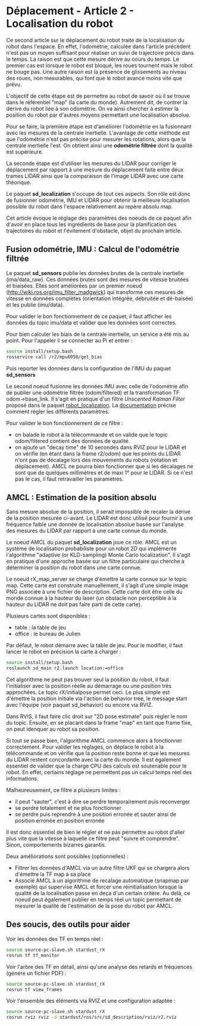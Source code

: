 # Déplacement - Article 2 - Localisation du robot

Ce second article sur le déplacement du robot traite de la localisation du robot dans l'espace. En effet, l'odométrie, calculée dans l'article précédent n'est pas un moyen suffisant pour réaliser un suivi de trajectoire précis dans le temps. La raison est que cette mesure dérive au cours du temps. Le premier cas est lorsque le robot est bloqué, les roues tournent mais le robot ne bouge pas. Une autre raison est la présence de glissements au niveau des roues, non mesurables, qui font que le robot avance moins vite que prévu.

L'objectif de cette étape est de permettre au robot de savoir où il se trouve dans le référentiel "map" (la carte du monde). Autrement dit, de contrer la dérive du robot liée à son odométrie. On va ainsi chercher à estimer la position du robot par d'autres moyens permettant une localisation absolue.

Pour se faire, la première étape est d'améliorer l'odométrie en la fusionnant avec les mesures de la centrale inertielle. L'avantage de cette méthode est que l'odométrie n'est pas précise pour mesurer les rotations, alors que la centrale inertielle l'est. On obtient ainsi une **odométrie filtrée** dont la qualité est supérieure.

La seconde étape est d'utiliser les mesures du LIDAR pour corriger le déplacement par rapport à une mesure du déplacement faite entre deux trames LIDAR ainsi que la comparaison de l'image LIDAR avec une carte théorique.

Le paquet **sd_localization** s'occupe de tout ces aspects. Son rôle est donc de fusionner odométrie, IMU et LIDAR pour obtenir la meilleure localisation possible du robot dans l'espace relativement au repère absolu map. 

Cet article évoque le réglage des paramètres des noeuds de ce paquet afin d'avoir en place tous les ingrédients de base pour la planification des trajectoires du robot et l'évitement d'obstacle, objet du prochain article.

## Fusion odométrie, IMU : Calcul de l'odométrie filtrée

Le paquet **sd_sensors** publie les données brutes de la centrale inertielle (ima/data_raw). Ces données brutes sont des mesures de vitesse bruitées et biaisées. Elles sont améliorées par un premier noeud (http://wiki.ros.org/imu_filter_madgwick) qui transforme ces mesures de vitesse en données complètes (orientation intégrée, débruitée et dé-baisée) et les publie (imu/data).

Pour valider le bon fonctionnement de ce paquet, il faut afficher les données du topic imu/data et valider que les données sont correctes.

Pour bien calculer les biais de la centrale inertielle, un service a été mis au point. Pour l'appeler il se connecter au Pi et entrer :

```bash
source install/setup.bash
rosservice call /r2/mpu6050/get_bias
```

Puis reporter les données dans la configuration de l'IMU du paquet **sd_sensors** 

Le second noeud fusionne les données IMU avec celle de l'odométrie afin de publier une odométrie filtrée (odom/filtered) et la transformation TF odom->base_link. Il s'agit en pratique d'un filtre *Unscented Kalman Filter* proposé dans le paquet [robot_localization]("http://docs.ros.org/melodic/api/robot_localization/html/index.html). La [documentation](http://docs.ros.org/melodic/api/robot_localization/html/state_estimation_nodes.html) précise comment régler les différents paramètres. 

Pour valider le bon fonctionnement de ce filtre :
 - on balade le robot à la télécommande et on valide que le topic odom/filtered contient des données de qualité. 
 - on ajoute un "decay time" de 10 secondes dans RVIZ pour le LIDAR et on vérifie (en étant dans la frame r2/odom) que les points du LIDAR n'ont pas de décalage lors des mouvements du robots (rotation et déplacement). AMCL ne pourra bien fonctionner que si les décalages ne sont que de quelques millimètres et de maxi 1° pour le LIDAR. Si ce n'est pas le cas, il faut retravailler les paramètres.


## AMCL : Estimation de la position absolu

Sans mesure absolue de la position, il serait impossible de recaler la dérive de la position mesurée ci-avant. Le LIDAR est donc utilisé pour fournir à une fréquence faible une donnée de localisation absolue basée sur l'analyse des mesures du LIDAR par rapport à une carte connue du monde. 

Le noeud AMCL du paquet **sd_localization** joue ce rôle. AMCL est un système de localisation probabiliste pour un robot 2D qui implémente l'algorithme "adaptive (or KLD-sampling) Monte Carlo localization". Il s'agit en pratique d'une approche basée sur un filtre particulaire qui cherche à déterminer la position du robot dans une carte connue.

Le noeud rX_map_server se charge d'émettre la carte connue sur le topic map. Cette carte est construite manuellement, il s'agit d'une simple image PNG associée à une fichier de description. Cette carte doit être celle du monde connue à la hauteur du laser (un obstacle non perceptible à la hauteur du LIDAR ne doit pas faire parti de cette carte).

Plusieurs cartes sont disponibles :

- table : la table de jeu
- office : le bureau de Julien

Par défaut, le robot démarre avec la table de jeu. Pour le modifier, il faut lancer le robot en précision la carte à charger :

```bash
source install/setup.bash
roslaunch sd_main r2.launch location:=office
```

Cet algorithme ne peut pas trouver seul la position du robot, il faut l'initialiser avec la position réelle au démarrage ou une position très approchées. Le topic rX/initialpose permet ceci. Le plus simple est d'émettre la position initiale via l'action de behavior tree, le message start avec l'équipe (voir paquet sd_behavior) ou encore via RVIZ.

Dans RVIS, il faut faire clic droit sur "2D pose estimate" puis régler le nom du topic. Ensuite, en se placant dans la frame "map" en tant que frame fixe, on peut idenquer au robot sa position.

Si tout se passe bien, l'algorithme AMCL commence alors à fonctionner correctement. Pour valider les réglages, on déplace le robot à la télécommande et on vérifie que la position reste bonne et que les mesures du LIDAR restent concordante avec la carte du monde. Il est également essentiel de valider que la charge CPU des calculs est soutenable pour le robot. En effet, certains réglage ne permettent pas un calcul temps réel des informations.

Malheureusement, ce filtre a plusieurs limites :

- il peut "sauter", c'est à dire se perdre temporairement puis reconverger
- se perdre totalement et ne plus fonctionner
- se perdre puis reprendre à une position erronée et sauter ainsi de position erronée en position erronée
 
 Il est donc essentiel de bien le régler et ne pas permettre au robot d'aller plus vite que la vitesse à laquelle ce filtre peut "suivre et comprendre". Sinon, comportements bizarres garantis.
  
Deux améliorations sont possibles (optionnelles) :

- Filtrer les données d'AMCL via un autre filtre UKF qui se chargera alors d'émettre la TF map à sa place
- Associé AMCL à un algorithme de recalage automatique (snapmap par exemple) qui supervise AMCL et forcer une réinitialisation lorsque la qualité de la localisation passe en deça d'un certain critère. Au delà, ce noeud peut également publier en temps réel un topic permettant de mesurer la qualité de l'estimation de la pose du robot par AMCL.

## Des soucis, des outils pour aider

Voir les données des TF en temps réel :

```bash
source source-pc-slave.sh stardust_rX
rosrun tf tf_monitor
```

Voir l'arbre des TF en détail, ainsi qu'une analyse des retards et fréquences (génére un fichier PDF) : 

```bash
source source-pc-slave.sh stardust_rX
rosrun tf view_frames
```

Voir l'ensemble des éléments via RVIZ et une configuration adaptée :

```bash
source source-pc-slave.sh stardust_rX
rosrun rviz rviz -d stardust/ros/src/sd_description/rviz/r2.rviz
```